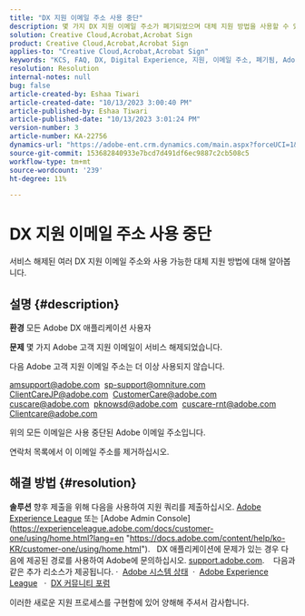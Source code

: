 ```yaml
---
title: "DX 지원 이메일 주소 사용 중단"
description: 몇 가지 DX 지원 이메일 주소가 폐기되었으며 대체 지원 방법을 사용할 수 있습니다.
solution: Creative Cloud,Acrobat,Acrobat Sign
product: Creative Cloud,Acrobat,Acrobat Sign
applies-to: "Creative Cloud,Acrobat,Acrobat Sign"
keywords: "KCS, FAQ, DX, Digital Experience, 지원, 이메일 주소, 폐기됨, Adobe Creative Cloud, Adobe Acrobat, Adobe Acrobat Sign"
resolution: Resolution
internal-notes: null
bug: false
article-created-by: Eshaa Tiwari
article-created-date: "10/13/2023 3:00:40 PM"
article-published-by: Eshaa Tiwari
article-published-date: "10/13/2023 3:01:24 PM"
version-number: 3
article-number: KA-22756
dynamics-url: "https://adobe-ent.crm.dynamics.com/main.aspx?forceUCI=1&pagetype=entityrecord&etn=knowledgearticle&id=3d2fbd3e-d969-ee11-9ae7-6045bd0063aa"
source-git-commit: 153682840933e7bcd7d491df6ec9887c2cb508c5
workflow-type: tm+mt
source-wordcount: '239'
ht-degree: 11%

---
```


# DX 지원 이메일 주소 사용 중단


서비스 해제된 여러 DX 지원 이메일 주소와 사용 가능한 대체 지원 방법에 대해 알아봅니다.

## 설명 {#description}


<b>환경</b>
모든 Adobe DX 애플리케이션 사용자

<b>문제</b>
몇 가지 Adobe 고객 지원 이메일이 서비스 해제되었습니다.

다음 Adobe 고객 지원 이메일 주소는 더 이상 사용되지 않습니다.

[amsupport@adobe.com](mailto:amsupport@adobe.com) 
[sp-support@omniture.com](mailto:sp-support@omniture.com) 
[ClientCareJP@adobe.com](mailto:ClientCareJP@adobe.com) 
[CustomerCare@adobe.com](mailto:CustomerCare@adobe.com) 
[cuscare@adobe.com](mailto:cuscare@adobe.com) 
[pknowsd@adobe.com](mailto:pknowsd@adobe.com) 
[cuscare-rnt@adobe.com](mailto:cuscare-rnt@adobe.com) 
[Clientcare@adobe.com](mailto:Clientcare@adobe.com)

위의 모든 이메일은 사용 중단된 Adobe 이메일 주소입니다.

연락처 목록에서 이 이메일 주소를 제거하십시오.




## 해결 방법 {#resolution}


<b>솔루션</b>
향후 제출을 위해 다음을 사용하여 지원 쿼리를 제출하십시오. [Adobe Experience League](https://experienceleague.adobe.com/?support-solution=General&amp;amp;support-tab=home#support "https://experienceleague.adobe.com/?support-solution=General&amp;amp;support-tab=home#support") 또는 [Adobe Admin Console](https://experienceleague.adobe.com/docs/customer-one/using/home.html?lang=en "https://docs.adobe.com/content/help/ko-KR/customer-one/using/home.html").
 
DX 애플리케이션에 문제가 있는 경우 다음에 제공된 경로를 사용하여 Adobe에 문의하십시오. [support.adobe.com](https://helpx.adobe.com/support.html "http://support.adobe.com/").
  
다음과 같은 추가 리소스가 제공됩니다. ·  [Adobe 시스템 상태](https://status.adobe.com/ "https://status.adobe.com/") 
·  [Adobe Experience League](https://experienceleague.adobe.com/?support-solution=General#support "https://experienceleague.adobe.com/?support-solution=General#support")  
·  [DX 커뮤니티 포럼](https://experienceleaguecommunities.adobe.com/ "https://experienceleaguecommunities.adobe.com/")

이러한 새로운 지원 프로세스를 구현함에 있어 양해해 주셔서 감사합니다.
